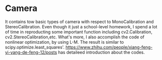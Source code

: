 # Camera
It contains tow basic types of camera with respect to MonoCalibration and StereoCalibration. Even though it just a school-level homework, I spend a lot of time in  reproducting some important function including cv2.Calibration, cv2.StereoCalibration,etc.  What's more, I also accomplish the code of nonlinear optimization, by using L-M. The result is similar to scipy.optimize.least_squares'. 
https://www.zhihu.com/people/xiang-feng-yi-yang-de-feng-12/posts has detaileed introduction about the codes. 
